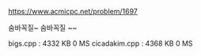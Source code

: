 https://www.acmicpc.net/problem/1697

숨바꼭질~ 숨바꼭질 ~~

bigs.cpp : 4332 KB  0 MS
cicadakim.cpp : 4368 KB	0 MS
